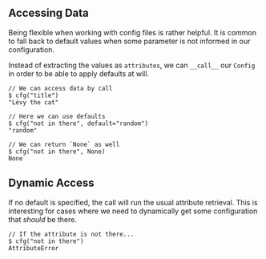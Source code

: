 ## Accessing Data

Being flexible when working with config files is rather helpful. It is common to fall back to default values when some parameter is not informed in our configuration.

Instead of extracting the values as `attributes`, we can `__call__` our `Config` in order to be able to apply defaults at will.

<div class="termy">

```console
// We can access data by call
$ cfg("title")
"Lévy the cat"

// Here we can use defaults
$ cfg("not in there", default="random")
"random"

// We can return `None` as well
$ cfg("not in there", None)
None
```

</div>

## Dynamic Access

If no default is specified, the call will run the usual attribute retrieval. This is
interesting for cases where we need to dynamically get some configuration that *should*
be there.

<div class="termy">

```console
// If the attribute is not there...
$ cfg("not in there")
AttributeError
```

</div>
